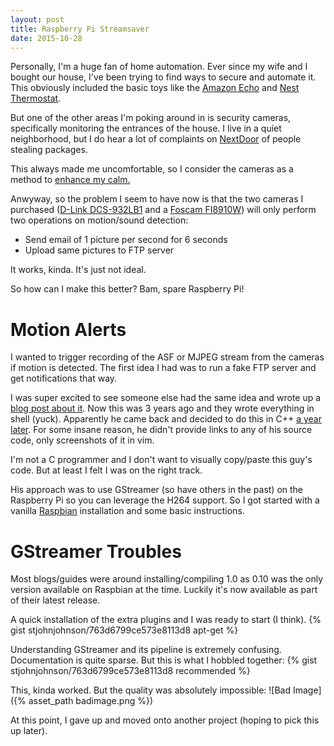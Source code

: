 ```yaml
---
layout: post
title: Raspberry Pi Streamsaver
date: 2015-10-28
---
```


Personally, I'm a huge fan of home automation.  Ever since my wife and I bought
our house, I've been trying to find ways to secure and automate it.  This obviously
included the basic toys like the [Amazon Echo][echo] and [Nest Thermostat][nest].

But one of the other areas I'm poking around in is security cameras, specifically
monitoring the entrances of the house.  I live in a quiet neighborhood, but I do
hear a lot of complaints on [NextDoor][nextdoor] of people stealing packages.

This always made me uncomfortable, so I consider the cameras as a method to
[enhance my calm.][twit]

Anwyway, so the problem I seem to have now is that the two cameras I purchased
([D-Link DCS-932LB1][dlink] and a [Foscam FI8910W][foscam]) will only perform two
operations on motion/sound detection:
 - Send email of 1 picture per second for 6 seconds
 - Upload same pictures to FTP server

It works, kinda.  It's just not ideal.

So how can I make this better?  Bam, spare Raspberry Pi!

<!--more-->

# Motion Alerts

I wanted to trigger recording of the ASF or MJPEG stream from the cameras if
motion is detected.  The first idea I had was to run a fake FTP server and
get notifications that way.

I was super excited to see someone else had the same idea and wrote up a
[blog post about it][foscamblog1].  Now this was 3 years ago and they wrote everything
in shell (yuck).  Apparently he came back and decided to do this in C++
[a year later][foscamblog2].  For some insane reason, he didn't provide links to
any of his source code, only screenshots of it in vim.

I'm not a C programmer and I don't want to visually copy/paste this guy's code.
But at least I felt I was on the right track.

His approach was to use GStreamer (so have others in the past) on the Raspberry Pi
so you can leverage the H264 support.  So I got started with a vanilla
[Raspbian][raspbian] installation and some basic instructions.

# GStreamer Troubles

Most blogs/guides were around installing/compiling 1.0 as 0.10 was the only version
available on Raspbian at the time.  Luckily it's now available as part of their
latest release.

A quick installation of the extra plugins and I was ready to start (I think).
{% gist stjohnjohnson/763d6799ce573e8113d8 apt-get %}

Understanding GStreamer and its pipeline is extremely confusing.  Documentation
is quite sparse.  But this is what I hobbled together:
{% gist stjohnjohnson/763d6799ce573e8113d8 recommended %}

This, kinda worked.  But the quality was absolutely impossible:
![Bad Image]({% asset_path badimage.png %})

At this point, I gave up and moved onto another project (hoping to pick this up later).

[nextdoor]: https://nextdoor.com/amazon/?r=nrhndd
[dlink]: http://amzn.to/1Hcd6h4
[foscam]: http://amzn.to/1HccZCb
[echo]: http://amzn.to/1Hcdb4r
[nest]: http://amzn.to/1Hcde00
[twit]: https://en.wikipedia.org/wiki/List_of_HTTP_status_codes
[foscamblog1]: http://wrice.blogspot.com/2013/07/how-to-setup-foscam-ip-camera-for.html
[foscamblog2]: http://raspberrypiprogramming.blogspot.com/2014/09/foscam-video-capture-server-at-motion.html
[raspbian]: http://raspbian.org
